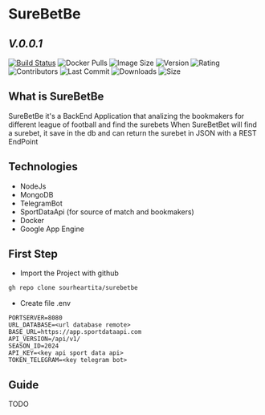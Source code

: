 # SureBetBe
## _V.0.0.1_

 [![Build Status]( https://travis-ci.com/sourheartita/surebetbe.svg?token=ZAMnLsdoeyAp5qxtny53&branch=main)](https://travis-ci.com/github/sourheartita/surebetbe)
 ![Docker Pulls](https://img.shields.io/docker/pulls/sourheart/surebet-app)
 ![Image Size](https://img.shields.io/docker/image-size/sourheart/surebet-app?sort=date)
 ![Version](https://img.shields.io/docker/v/sourheart/surebet-app?sort=date)
 ![Rating](https://img.shields.io/docker/stars/sourheart/surebet-app)
 ![Contributors](https://img.shields.io/github/contributors/sourheartita/surebetbe)
 ![Last Commit](https://img.shields.io/github/last-commit/sourheartita/surebetbe)
 ![Downloads](https://img.shields.io/github/downloads/sourheartita/surebetbe/total)
 ![Size](https://img.shields.io/github/languages/code-size/sourheartita/surebetbe)
 
 ## What is SureBetBe
 SureBetBe it's a BackEnd Application that analizing the bookmakers for different league of football and find the surebets
 When SureBetBet will find a surebet, it save in the db and can return the surebet in JSON with a REST EndPoint


 ## Technologies
 - NodeJs
 - MongoDB
 - TelegramBot
 - SportDataApi (for source of match and bookmakers)
 - Docker
 - Google App Engine


 ## First Step
 - Import the Project with github
 ```sh
gh repo clone sourheartita/surebetbe
```
 - Create file .env
 ```.env
PORTSERVER=8080
URL_DATABASE=<url database remote>
BASE_URL=https://app.sportdataapi.com
API_VERSION=/api/v1/
SEASON_ID=2024
API_KEY=<key api sport data api>
TOKEN_TELEGRAM=<key telegram bot>
```
 ## Guide
 TODO

